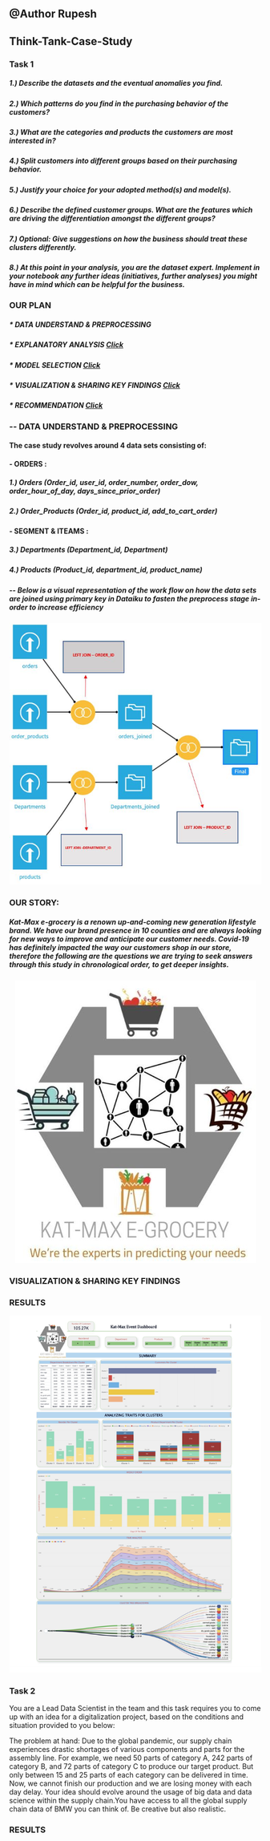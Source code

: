 ## @Author Rupesh

## Think-Tank-Case-Study

### Task 1

##### 1.) Describe the datasets and the eventual anomalies you find.
##### 2.) Which patterns do you find in the purchasing behavior of the customers?
##### 3.) What are the categories and products the customers are most interested in?
##### 4.) Split customers into different groups based on their purchasing behavior.
##### 5.) Justify your choice for your adopted method(s) and model(s).
##### 6.) Describe the defined customer groups. What are the features which are driving the differentiation amongst the different groups?
##### 7.) Optional: Give suggestions on how the business should treat these clusters differently.
##### 8.) At this point in your analysis, you are the dataset expert. Implement in your notebook any further ideas (initiatives, further analyses) you might have in mind which can be helpful for the business.


### OUR PLAN

##### * DATA UNDERSTAND & PREPROCESSING 
##### * EXPLANATORY ANALYSIS [Click](https://github.com/Rupesh707/Think-Tank-Case-Study/blob/master/Kat_Max_Analysis.ipynb)
##### * MODEL SELECTION [Click](https://github.com/Rupesh707/Think-Tank-Case-Study/blob/master/Kat_Max_Analysis.ipynb)
##### * VISUALIZATION & SHARING KEY FINDINGS [Click](https://github.com/Rupesh707/Think-Tank-Case-Study/blob/master/Kat-max.pbix)
##### * RECOMMENDATION [Click](https://github.com/Rupesh707/Think-Tank-Case-Study/blob/master/Kat-max.pbix)


### **-- DATA UNDERSTAND & PREPROCESSING**

#### The case study revolves around 4 data sets consisting of:
#### **- ORDERS :**
##### 1.) *Orders (Order_id, user_id, order_number, order_dow, order_hour_of_day, days_since_prior_order)*
##### 2.) *Order_Products (Order_id, product_id, add_to_cart_order)*


#### **- SEGMENT & ITEAMS :**
##### 3.) *Departments (Department_id, Department)*
##### 4.) *Products (Product_id, department_id, product_name)*

##### -- **Below is a visual representation of the work flow on how the data sets are joined using primary key in Dataiku to fasten the preprocess stage in-order to increase efficiency**

<p align="center">
  <img src="assets/Dataflow.JPG">
</p>

### **OUR STORY**:

##### Kat-Max e-grocery is a renown up-and-coming new generation lifestyle brand. We have our brand presence in 10 counties and are always looking for new ways to improve and anticipate our customer needs. Covid-19 has definitely impacted the way our customers shop in our store, therefore the following are the questions we are trying to seek answers through this study in chronological order, to get deeper insights.

<p align="center">
  <img src="assets/Kat-max.JPG">
</p>

### VISUALIZATION & SHARING KEY FINDINGS

### RESULTS
<p align="center">
  <img src="assets/Kat-max egrocery-1.jpg">
</p>

### Task 2

You are a Lead Data Scientist in the team and this task requires you to come up with an idea for a digitalization project, based on the conditions and situation provided to you below:

The problem at hand: Due to the global pandemic, our supply chain experiences drastic shortages of various components and parts for the assembly line. For example, we need 50 parts of category A, 242 parts of category B, and 72 parts of category C to produce our target product. But only between 15 and 25 parts of each category can be delivered in time. Now, we cannot finish our production and we are losing money with each day delay. Your idea should evolve around the usage of big data and data science within the supply chain.You have access to all the global supply chain data of BMW you can think of. Be creative but also realistic.

### RESULTS

